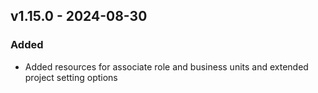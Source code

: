 ## v1.15.0 - 2024-08-30
### Added
* Added resources for associate role and business units and extended project setting options

